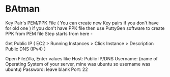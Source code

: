 # BAtman 

Key Pair's PEM/PPK File ( You can create new Key pairs if you don't have for old one )
if you don't have PPK file then use PuttyGen software to create PPK from PEM file
Step starts from here -

Get Public IP ( EC2 > Running Instances > Click Instance > Description Public DNS (IPv4) )

Open FileZilla, Enter values like
Host: Public IP/DNS
Username: (name of Operating System of your server, mine was ubuntu so username was ubuntu) Password: leave blank Port: 22
